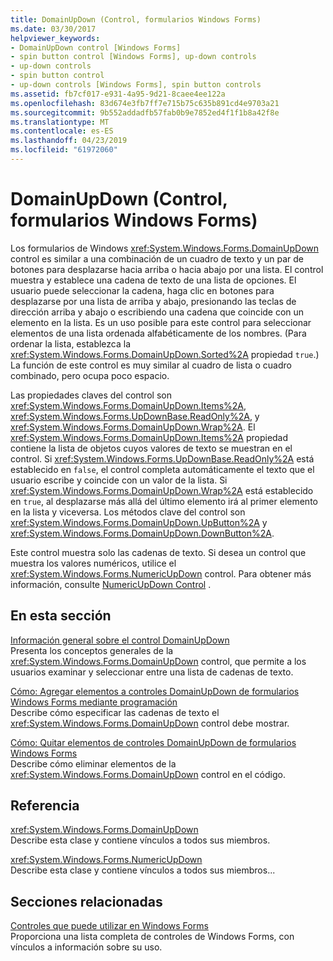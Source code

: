 ```yaml
---
title: DomainUpDown (Control, formularios Windows Forms)
ms.date: 03/30/2017
helpviewer_keywords:
- DomainUpDown control [Windows Forms]
- spin button control [Windows Forms], up-down controls
- up-down controls
- spin button control
- up-down controls [Windows Forms], spin button controls
ms.assetid: fb7cf017-e931-4a95-9d21-8caee4ee122a
ms.openlocfilehash: 83d674e3fb7ff7e715b75c635b891cd4e9703a21
ms.sourcegitcommit: 9b552addadfb57fab0b9e7852ed4f1f1b8a42f8e
ms.translationtype: MT
ms.contentlocale: es-ES
ms.lasthandoff: 04/23/2019
ms.locfileid: "61972060"
---
```

# <a name="domainupdown-control-windows-forms"></a>DomainUpDown (Control, formularios Windows Forms)
Los formularios de Windows <xref:System.Windows.Forms.DomainUpDown> control es similar a una combinación de un cuadro de texto y un par de botones para desplazarse hacia arriba o hacia abajo por una lista. El control muestra y establece una cadena de texto de una lista de opciones. El usuario puede seleccionar la cadena, haga clic en botones para desplazarse por una lista de arriba y abajo, presionando las teclas de dirección arriba y abajo o escribiendo una cadena que coincide con un elemento en la lista. Es un uso posible para este control para seleccionar elementos de una lista ordenada alfabéticamente de los nombres. (Para ordenar la lista, establezca la <xref:System.Windows.Forms.DomainUpDown.Sorted%2A> propiedad `true`.) La función de este control es muy similar al cuadro de lista o cuadro combinado, pero ocupa poco espacio.  
  
 Las propiedades claves del control son <xref:System.Windows.Forms.DomainUpDown.Items%2A>, <xref:System.Windows.Forms.UpDownBase.ReadOnly%2A>, y <xref:System.Windows.Forms.DomainUpDown.Wrap%2A>. El <xref:System.Windows.Forms.DomainUpDown.Items%2A> propiedad contiene la lista de objetos cuyos valores de texto se muestran en el control. Si <xref:System.Windows.Forms.UpDownBase.ReadOnly%2A> está establecido en `false`, el control completa automáticamente el texto que el usuario escribe y coincide con un valor de la lista. Si <xref:System.Windows.Forms.DomainUpDown.Wrap%2A> está establecido en `true`, al desplazarse más allá del último elemento irá al primer elemento en la lista y viceversa. Los métodos clave del control son <xref:System.Windows.Forms.DomainUpDown.UpButton%2A> y <xref:System.Windows.Forms.DomainUpDown.DownButton%2A>.  
  
 Este control muestra solo las cadenas de texto. Si desea un control que muestra los valores numéricos, utilice el <xref:System.Windows.Forms.NumericUpDown> control. Para obtener más información, consulte [NumericUpDown Control](numericupdown-control-windows-forms.md) .  
  
## <a name="in-this-section"></a>En esta sección  
 [Información general sobre el control DomainUpDown](domainupdown-control-overview-windows-forms.md)  
 Presenta los conceptos generales de la <xref:System.Windows.Forms.DomainUpDown> control, que permite a los usuarios examinar y seleccionar entre una lista de cadenas de texto.  
  
 [Cómo: Agregar elementos a controles DomainUpDown de formularios Windows Forms mediante programación](how-to-add-items-to-windows-forms-domainupdown-controls-programmatically.md)  
 Describe cómo especificar las cadenas de texto el <xref:System.Windows.Forms.DomainUpDown> control debe mostrar.  
  
 [Cómo: Quitar elementos de controles DomainUpDown de formularios Windows Forms](how-to-remove-items-from-windows-forms-domainupdown-controls.md)  
 Describe cómo eliminar elementos de la <xref:System.Windows.Forms.DomainUpDown> control en el código.  
  
## <a name="reference"></a>Referencia  
 <xref:System.Windows.Forms.DomainUpDown>  
 Describe esta clase y contiene vínculos a todos sus miembros.  
  
 <xref:System.Windows.Forms.NumericUpDown>  
 Describe esta clase y contiene vínculos a todos sus miembros...  
  
## <a name="related-sections"></a>Secciones relacionadas  
 [Controles que puede utilizar en Windows Forms](controls-to-use-on-windows-forms.md)  
 Proporciona una lista completa de controles de Windows Forms, con vínculos a información sobre su uso.
